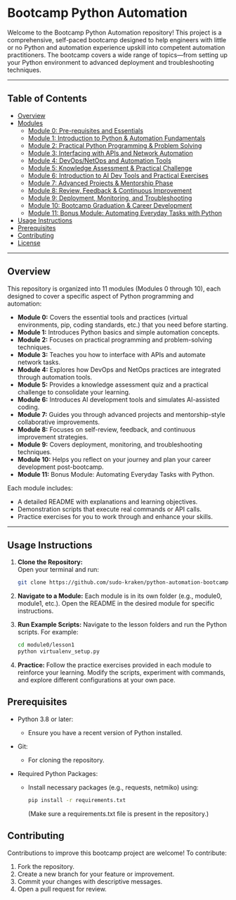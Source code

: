 # Bootcamp Python Automation

Welcome to the Bootcamp Python Automation repository! This project is a comprehensive, self-paced bootcamp designed to help engineers with little or no Python and automation experience upskill into competent automation practitioners. The bootcamp covers a wide range of topics—from setting up your Python environment to advanced deployment and troubleshooting techniques.

---

## Table of Contents

- [Overview](#overview)
- [Modules](#modules)
  - [Module 0: Pre-requisites and Essentials](module0/README.md)
  - [Module 1: Introduction to Python & Automation Fundamentals](module1/README.md)
  - [Module 2: Practical Python Programming & Problem Solving](module2/README.md)
  - [Module 3: Interfacing with APIs and Network Automation](module3/README.md)
  - [Module 4: DevOps/NetOps and Automation Tools](module4/README.md)
  - [Module 5: Knowledge Assessment & Practical Challenge](module5/README.md)
  - [Module 6: Introduction to AI Dev Tools and Practical Exercises](module6/README.md)
  - [Module 7: Advanced Projects & Mentorship Phase](module7/README.md)
  - [Module 8: Review, Feedback & Continuous Improvement](module8/README.md)
  - [Module 9: Deployment, Monitoring, and Troubleshooting](module9/README.md)
  - [Module 10: Bootcamp Graduation & Career Development](module10/README.md)
  - [Module 11: Bonus Module: Automating Everyday Tasks with Python](module11/README.md)
- [Usage Instructions](#usage-instructions)
- [Prerequisites](#prerequisites)
- [Contributing](#contributing)
- [License](#license)

---

## Overview

This repository is organized into 11 modules (Modules 0 through 10), each designed to cover a specific aspect of Python programming and automation:

- **Module 0:** Covers the essential tools and practices (virtual environments, pip, coding standards, etc.) that you need before starting.
- **Module 1:** Introduces Python basics and simple automation concepts.
- **Module 2:** Focuses on practical programming and problem-solving techniques.
- **Module 3:** Teaches you how to interface with APIs and automate network tasks.
- **Module 4:** Explores how DevOps and NetOps practices are integrated through automation tools.
- **Module 5:** Provides a knowledge assessment quiz and a practical challenge to consolidate your learning.
- **Module 6:** Introduces AI development tools and simulates AI-assisted coding.
- **Module 7:** Guides you through advanced projects and mentorship-style collaborative improvements.
- **Module 8:** Focuses on self-review, feedback, and continuous improvement strategies.
- **Module 9:** Covers deployment, monitoring, and troubleshooting techniques.
- **Module 10:** Helps you reflect on your journey and plan your career development post-bootcamp.
- **Module 11:** Bonus Module: Automating Everyday Tasks with Python.

Each module includes:
- A detailed README with explanations and learning objectives.
- Demonstration scripts that execute real commands or API calls.
- Practice exercises for you to work through and enhance your skills.

---

## Usage Instructions

1. **Clone the Repository:**  
   Open your terminal and run:
   ```bash
   git clone https://github.com/sudo-kraken/python-automation-bootcamp.git
   ```
2. **Navigate to a Module:**
  Each module is in its own folder (e.g., module0, module1, etc.). Open the README in the desired module for specific instructions.

3. **Run Example Scripts:**
  Navigate to the lesson folders and run the Python scripts. For example:
    ```bash
    cd module0/lesson1
    python virtualenv_setup.py
    ```

4. **Practice:**
  Follow the practice exercises provided in each module to reinforce your learning. Modify the scripts, experiment with commands, and explore different configurations at your own pace.

## Prerequisites

- Python 3.8 or later:
  - Ensure you have a recent version of Python installed.

- Git:
  - For cloning the repository.

- Required Python Packages:
  - Install necessary packages (e.g., requests, netmiko) using:

    ```bash
    pip install -r requirements.txt
    ```
    (Make sure a requirements.txt file is present in the repository.)

## Contributing

Contributions to improve this bootcamp project are welcome! To contribute:

  1. Fork the repository.
  2. Create a new branch for your feature or improvement.
  3. Commit your changes with descriptive messages.
  4. Open a pull request for review.